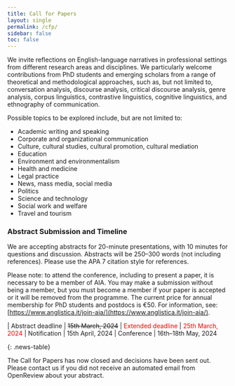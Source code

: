 ```yaml
---
title: Call for Papers
layout: single
permalink: /cfp/
sidebar: false
toc: false
---
```


We invite reflections on English-language narratives in professional settings from different research areas and disciplines. We particularly welcome contributions from PhD students and emerging scholars from a range of theoretical and methodological approaches, such as, but not limited to, conversation analysis, discourse analysis, critical discourse analysis, genre analysis, corpus linguistics, contrastive linguistics, cognitive linguistics, and ethnography of communication. 

Possible topics to be explored include, but are not limited to:

-	Academic writing and speaking
-	Corporate and organizational communication
-	Culture, cultural studies, cultural promotion, cultural mediation
-	Education
-	Environment and environmentalism
-	Health and medicine
-	Legal practice
-	News, mass media, social media
-	Politics
-	Science and technology
-	Social work and welfare
-	Travel and tourism 


### Abstract Submission and Timeline

We are accepting abstracts for 20-minute presentations, with 10 minutes for questions and discussion. Abstracts will be 250–300 words (not including references). Please use the APA 7 citation style for references.

Please note: to attend the conference, including to present a paper, it is necessary to be a member of AIA. You may make a submission without being a member, but you must become a member if your paper is accepted or it will be removed from the programme. The current price for annual membership for PhD students and postdocs is €50. For information, see: [https://www.anglistica.it/join-aia/](https://www.anglistica.it/join-aia/). 


<style>
.news-table { font-size: .9em; table-layout: fixed;}
.news-table tr td:nth-child(1) { font-weight: bold; width: 10em; }
</style>
| Abstract deadline | <s>15th March, 2024</s>
| <span style="color:red">Extended deadline</span> | <span style="color:red">25th March, 2024</span>
| Notification | 15th April, 2024
| Conference | 16th–18th May, 2024

{: .news-table}

The Call for Papers has now closed and decisions have been sent out. Please contact us if you did not receive an automated email from OpenReview about your abstract.
